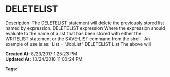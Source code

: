 # DELETELIST

Description  The DELETELIST statement will delete the previously stored list named by expression. DELETELIST expression Where the expression should evaluate to the name of a list that has been stored with either the WRITELIST statement or the SAVE-LIST command from the shell.  An example of use is as:  List = "JobList" DELETELIST List The above will  

**Created At:** 8/23/2017 1:25:23 PM  
**Updated At:** 10/24/2018 11:00:24 PM  

**Tags:**
<badge text='lists' vertical='middle' />
